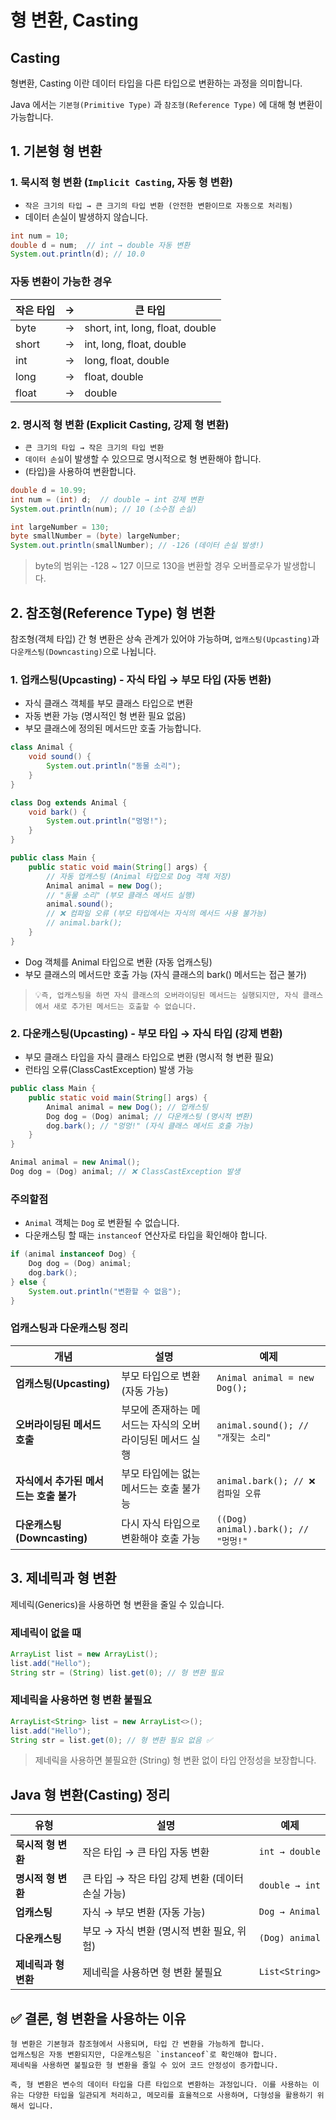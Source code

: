 # 형 변환, Casting

## Casting
형변환, Casting 이란 데이터 타입을 다른 타입으로 변환하는 과정을 의미합니다.

Java 에서는 `기본형(Primitive Type)` 과 `참조형(Reference Type)` 에 대해 형 변환이 가능합니다.

## 1. 기본형 형 변환

### 1. 묵시적 형 변환 (`Implicit Casting`, 자동 형 변환)
- `작은 크기의 타입 → 큰 크기의 타입 변환 (안전한 변환이므로 자동으로 처리됨)`
- 데이터 손실이 발생하지 않습니다.

```java
int num = 10;
double d = num;  // int → double 자동 변환
System.out.println(d); // 10.0
```

### 자동 변환이 가능한 경우
|작은 타입|→|큰 타입|
|---|-|---|
|byte	|→|	short, int, long, float, double|
|short	|→|	int, long, float, double|
|int	|→|	long, float, double|
|long	|→|	float, double|
|float	|→|	double|

### 2. 명시적 형 변환 (Explicit Casting, 강제 형 변환)
- `큰 크기의 타입 → 작은 크기의 타입 변환`
- `데이터 손실`이 발생할 수 있으므로 명시적으로 형 변환해야 합니다.
- (타입)을 사용하여 변환합니다.

```java
double d = 10.99;
int num = (int) d;  // double → int 강제 변환
System.out.println(num); // 10 (소수점 손실)
```
```java
int largeNumber = 130;
byte smallNumber = (byte) largeNumber;
System.out.println(smallNumber); // -126 (데이터 손실 발생!)
```
> byte의 범위는 -128 ~ 127 이므로 130을 변환할 경우 오버플로우가 발생합니다.

## 2. 참조형(Reference Type) 형 변환
참조형(객체 타입) 간 형 변환은 상속 관계가 있어야 가능하며, `업캐스팅(Upcasting)`과 `다운캐스팅(Downcasting)`으로 나뉩니다.

### 1. 업캐스팅(Upcasting) - 자식 타입 → 부모 타입 (자동 변환)
- 자식 클래스 객체를 부모 클래스 타입으로 변환
- 자동 변환 가능 (명시적인 형 변환 필요 없음)
- 부모 클래스에 정의된 메서드만 호출 가능합니다.

```java
class Animal {
    void sound() {
        System.out.println("동물 소리");
    }
}

class Dog extends Animal {
    void bark() {
        System.out.println("멍멍!");
    }
}

public class Main {
    public static void main(String[] args) {
        // 자동 업캐스팅 (Animal 타입으로 Dog 객체 저장)
        Animal animal = new Dog();
        // "동물 소리" (부모 클래스 메서드 실행)
        animal.sound(); 
        // ❌ 컴파일 오류 (부모 타입에서는 자식의 메서드 사용 불가능)
        // animal.bark();
    }
}
```

- Dog 객체를 Animal 타입으로 변환 (자동 업캐스팅)
- 부모 클래스의 메서드만 호출 가능 (자식 클래스의 bark() 메서드는 접근 불가)
> 💡`즉, 업캐스팅을 하면 자식 클래스의 오버라이딩된 메서드는 실행되지만, 자식 클래스에서 새로 추가된 메서드는 호출할 수 없습니다.`

### 2. 다운캐스팅(Upcasting) - 부모 타입 → 자식 타입 (강제 변환)
- 부모 클래스 타입을 자식 클래스 타입으로 변환 (명시적 형 변환 필요)
- 런타임 오류(ClassCastException) 발생 가능

```java
public class Main {
    public static void main(String[] args) {
        Animal animal = new Dog(); // 업캐스팅
        Dog dog = (Dog) animal; // 다운캐스팅 (명시적 변환)
        dog.bark(); // "멍멍!" (자식 클래스 메서드 호출 가능)
    }
}
```
```java
Animal animal = new Animal();
Dog dog = (Dog) animal; // ❌ ClassCastException 발생
```

### 주의할점
- `Animal` 객체는 `Dog` 로 변환될 수 없습니다.
- 다운캐스팅 할 때는 `instanceof` 연산자로 타입을 확인해야 합니다.

```java
if (animal instanceof Dog) {
    Dog dog = (Dog) animal;
    dog.bark();
} else {
    System.out.println("변환할 수 없음");
}
```

### 업캐스팅과 다운캐스팅 정리

| 개념 | 설명 | 예제 |
|------|------|------|
| **업캐스팅(Upcasting)** | 부모 타입으로 변환 (자동 가능) | `Animal animal = new Dog();` |
| **오버라이딩된 메서드 호출** | 부모에 존재하는 메서드는 자식의 오버라이딩된 메서드 실행 | `animal.sound(); // "개짖는 소리"` |
| **자식에서 추가된 메서드는 호출 불가** | 부모 타입에는 없는 메서드는 호출 불가능 | `animal.bark(); // ❌ 컴파일 오류` |
| **다운캐스팅(Downcasting)** | 다시 자식 타입으로 변환해야 호출 가능 | `((Dog) animal).bark(); // "멍멍!"` |

## 3. 제네릭과 형 변환

제네릭(Generics)을 사용하면 형 변환을 줄일 수 있습니다.

### 제네릭이 없을 때

```java
ArrayList list = new ArrayList();
list.add("Hello");
String str = (String) list.get(0); // 형 변환 필요
```

### 제네릭을 사용하면 형 변환 불필요
```java
ArrayList<String> list = new ArrayList<>();
list.add("Hello");
String str = list.get(0); // 형 변환 필요 없음 ✅
```

> 제네릭을 사용하면 불필요한 (String) 형 변환 없이 타입 안정성을 보장합니다.

## Java 형 변환(Casting) 정리

| 유형 | 설명 | 예제 |
|------|------|------|
| **묵시적 형 변환** | 작은 타입 → 큰 타입 자동 변환 | `int → double` |
| **명시적 형 변환** | 큰 타입 → 작은 타입 강제 변환 (데이터 손실 가능) | `double → int` |
| **업캐스팅** | 자식 → 부모 변환 (자동 가능) | `Dog → Animal` |
| **다운캐스팅** | 부모 → 자식 변환 (명시적 변환 필요, 위험) | `(Dog) animal` |
| **제네릭과 형 변환** | 제네릭을 사용하면 형 변환 불필요 | `List<String>` |

## ✅ 결론, 형 변환을 사용하는 이유
    형 변환은 기본형과 참조형에서 사용되며, 타입 간 변환을 가능하게 합니다.
    업캐스팅은 자동 변환되지만, 다운캐스팅은 `instanceof`로 확인해야 합니다.
    제네릭을 사용하면 불필요한 형 변환을 줄일 수 있어 코드 안정성이 증가합니다.

    즉, 형 변환은 변수의 데이터 타입을 다른 타입으로 변환하는 과정입니다. 이를 사용하는 이유는 다양한 타입을 일관되게 처리하고, 메모리를 효율적으로 사용하며, 다형성을 활용하기 위해서 입니다.